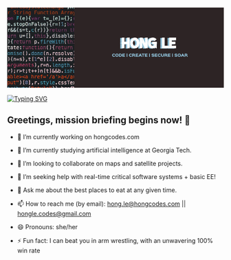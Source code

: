 ![Banner](assets/Computer%20Programming%20And%20Coding%20Banner%20(1).png)

[![Typing SVG](https://readme-typing-svg.demolab.com?font=Fira+Code&duration=6000&pause=1000&vCenter=true&width=600&lines=%F0%9F%91%8B+Hi+there!+I'm+Hong+Le.;I+love+building+software+solutions...;...and+creating+cybersecurity+strategies.+;I'm+coding+in+Java...++;...wait%2C+no+%E2%80%94+Python!...++;...actually%2C+all+of+the+above.+;Software+Engineer+by+day...++;...Pilot-in-Training+by+night.+;%22Tower%2C+requesting+permission+to+land...%22++;...on+this+amazing+new+project!+;%22Final+approach+initiated...%22++;...but+I+might+just+keep+soaring.++%E2%9C%88%EF%B8%8F)](https://git.io/typing-svg)

## Greetings, mission briefing begins now! 👋 

- 🔭 I’m currently working on hongcodes.com
- 🌱 I’m currently studying artificial intelligence at Georgia Tech.
- 👯 I’m looking to collaborate on maps and satellite projects.
- 🤔 I’m seeking help with real-time critical software systems + basic EE!

- 💬 Ask me about the best places to eat at any given time.
- 📫 How to reach me (by email): hong.le@hongcodes.com || hongle.codes@gmail.com
- 😄 Pronouns: she/her
- ⚡ Fun fact: I can beat you in arm wrestling, with an unwavering 100% win rate

<!--
**honglebs/honglebs** is a ✨ _special_ ✨ repository because its `README.md` (this file) appears on your GitHub profile.

Here are some ideas to get you started:

- 🔭 I’m currently working on ...
- 🌱 I’m currently learning ...
- 👯 I’m looking to collaborate on ...
- 🤔 I’m looking for help with ...
- 💬 Ask me about ...
- 📫 How to reach me: ...
- 😄 Pronouns: ...
- ⚡ Fun fact: ...
-->


